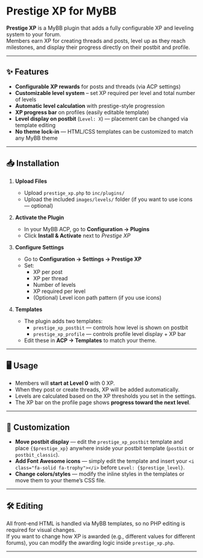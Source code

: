 # Prestige XP for MyBB

**Prestige XP** is a MyBB plugin that adds a fully configurable XP and leveling system to your forum.  
Members earn XP for creating threads and posts, level up as they reach milestones, and display their progress directly on their postbit and profile.

---

## ✨ Features

- **Configurable XP rewards** for posts and threads (via ACP settings)
- **Customizable level system** – set XP required per level and total number of levels
- **Automatic level calculation** with prestige-style progression
- **XP progress bar** on profiles (easily editable template)
- **Level display on postbit** (`Level: X`) — placement can be changed via template editing
- **No theme lock-in** — HTML/CSS templates can be customized to match any MyBB theme

---

## 📥 Installation

1. **Upload Files**  
   - Upload `prestige_xp.php` to `inc/plugins/`
   - Upload the included `images/levels/` folder (if you want to use icons — optional)

2. **Activate the Plugin**  
   - In your MyBB ACP, go to **Configuration → Plugins**
   - Click **Install & Activate** next to *Prestige XP*

3. **Configure Settings**  
   - Go to **Configuration → Settings → Prestige XP**
   - Set:
     - XP per post
     - XP per thread
     - Number of levels
     - XP required per level
     - (Optional) Level icon path pattern (if you use icons)

4. **Templates**  
   - The plugin adds two templates:
     - `prestige_xp_postbit` — controls how level is shown on postbit
     - `prestige_xp_profile` — controls profile level display + XP bar
   - Edit these in **ACP → Templates** to match your theme.

---

## 🖥 Usage

- Members will **start at Level 0** with 0 XP.
- When they post or create threads, XP will be added automatically.
- Levels are calculated based on the XP thresholds you set in the settings.
- The XP bar on the profile page shows **progress toward the next level**.

---

## 🎨 Customization

- **Move postbit display** — edit the `prestige_xp_postbit` template and place `{$prestige_xp}` anywhere inside your postbit template (`postbit` or `postbit_classic`).
- **Add Font Awesome icons** — simply edit the template and insert your `<i class="fa-solid fa-trophy"></i>` before `Level: {$prestige_level}`.
- **Change colors/styles** — modify the inline styles in the templates or move them to your theme’s CSS file.

---

## 🛠 Editing

All front-end HTML is handled via MyBB templates, so no PHP editing is required for visual changes.  
If you want to change how XP is awarded (e.g., different values for different forums), you can modify the awarding logic inside `prestige_xp.php`.

---
